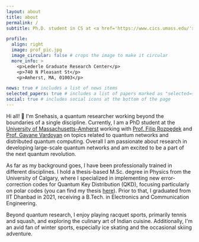 ```yaml
---
layout: about
title: about
permalink: /
subtitle: Ph.D. student in CS at <a href='https://www.cics.umass.edu/'>University of Massachussetts-Amherst</a> || M.Sc. Physics, University of Calgary || B.Tech. ECE, IIT Dhanbad

profile:
  align: right
  image: prof_pic.jpg
  image_circular: false # crops the image to make it circular
  more_info: >
    <p>Lederle Graduate Research Center</p>
    <p>740 N Pleasant St</p>
    <p>Amherst, MA, 01003</p>

news: true # includes a list of news items
selected_papers: true # includes a list of papers marked as "selected={true}"
social: true # includes social icons at the bottom of the page
---
```


Hi all! 👋 
I'm Snehasis, a quantum researcher working beyond the boundaries of a single discipline. Currently, I am a PhD student at the <a href='https://www.cics.umass.edu/'> University of Massachusetts-Amherst</a> working with <a href='https://www.cics.umass.edu/people/rozpedek-filip'>Prof. Filip Rozpędek</a> and <a href='https://www.cics.umass.edu/people/vardoyan-gayane'>Prof. Gayane Vardoyan</a> on topics related to quantum networks and distributed quantum computing. Overall I am passionate about research in developing large-scale quantum networks and am excited to be a part of the next quantum revolution.

As far as my background goes, I have been professionally trained in different disciplines. I hold a thesis-based M.Sc. degree in Physics from the University of Calgary, where I specialized in implementing new error-correction codes for Quantum Key Distribution (QKD), focusing particularly on polar codes (you can find my thesis <a href='https://prism.ucalgary.ca/server/api/core/bitstreams/20a187d9-ee2e-4e31-acc8-e6622e5a546d/content'>here</a>). Prior to that, I graduated from IIT Dhanbad in 2021, receiving a B.Tech. in Electronics and Communication Engineering.

Beyond quantum research, I enjoy playing racquet sports, primarily tennis and squash, and exploring the culinary art of Indian cuisine. Additionally, I'm an avid fan of winter sports, especially ice skating and the occasional skiing adventure.

